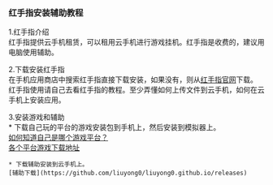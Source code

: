 ### 红手指安装辅助教程
1.红手指介绍  
	红手指提供云手机租赁，可以租用云手机进行游戏挂机。红手指是收费的，建议用电脑使用辅助。


2.下载安装红手指  
	在手机应用商店中搜索红手指直接下载安装，如果没有，则从[红手指官网](https://www.gc.com.cn/)下载。  
	红手指使用请自己去看红手指的教程。至少弄懂如何上传文件到云手机，如何在云手机上安装应用。  
	
	  
3.安装游戏和辅助  
	* 下载自己玩的平台的游戏安装包到手机上，然后安装到模拟器上。  
	[如何知道自己是哪个游戏平台？](/index.md#five)  
	[各个平台游戏下载地址](/state.md)  
	
	* 下载辅助安装到云手机上。  
	[辅助下载](https://github.com/liuyong0/liuyong0.github.io/releases)  
	
